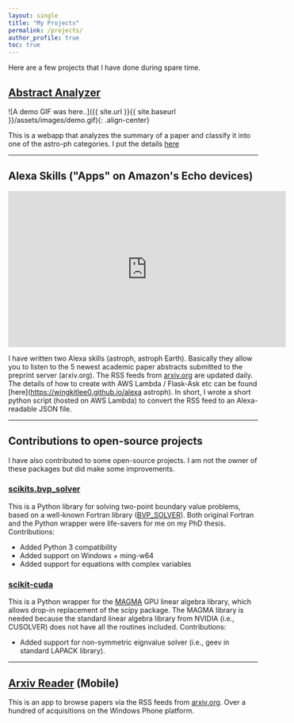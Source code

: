 ```yaml
---
layout: single
title: "My Projects"
permalink: /projects/
author_profile: true
toc: true
---
```


Here are a few projects that I have done during spare time.

## [Abstract Analyzer](https://azj31tvvek.execute-api.us-east-1.amazonaws.com/dev/)

![A demo GIF was here..]({{ site.url }}{{ site.baseurl }}/assets/images/demo.gif){: .align-center}

This is a webapp that analyzes the summary of a paper and classify it into one of the astro-ph categories. I put the details [here](machinelearning.md)

---

## Alexa Skills ("Apps" on Amazon's Echo devices)

<iframe width="560" height="315" src="https://www.youtube.com/embed/PIdKXqN1x54" frameborder="0" allow="accelerometer; autoplay; encrypted-media; gyroscope; picture-in-picture" allowfullscreen></iframe>

I have written two Alexa skills (astroph, astroph Earth). Basically they allow you to listen to the 5 newest academic paper abstracts submitted to the preprint server (arxiv.org). The RSS feeds from [arxiv.org](arxiv.org) are updated daily. The details of how to create with AWS Lambda / Flask-Ask etc can be found [here](https://wingkitlee0.github.io/alexa astroph). In short, I wrote a short python script (hosted on AWS Lambda) to convert the RSS feed to an Alexa-readable JSON file.

---

## Contributions to open-source projects

I have also contributed to some open-source projects. I am not the owner of these packages but did make some improvements.

### [scikits.bvp_solver](https://github.com/wingkitlee0/scikits.bvp_solver)

This is a Python library for solving two-point boundary value problems, based on a well-known Fortran library ([BVP_SOLVER](http://cs.stmarys.ca/~muir/BVP_SOLVER_Webpage.shtml)). Both original Fortran and the Python wrapper were life-savers for me on my PhD thesis.
Contributions:
- Added Python 3 compatibility
- Added support on Windows + ming-w64
- Added support for equations with complex variables

### [scikit-cuda](https://scikit-cuda.readthedocs.io/en/latest/)

This is a Python wrapper for the [MAGMA](http://icl.cs.utk.edu/magma/) GPU linear algebra library, which allows drop-in replacement of the scipy package. The MAGMA library is needed because the standard linear algebra library from NVIDIA (i.e., CUSOLVER) does not have all the routines included. 
Contributions:
- Added support for non-symmetric eignvalue solver (i.e., geev in standard LAPACK library).

---

## [Arxiv Reader](https://www.microsoft.com/en-us/p/arxiv-reader/9nblggh5kb5j) (Mobile)

This is an app to browse papers via the RSS feeds from [arxiv.org](arxiv.org). Over a hundred of acquisitions on the Windows Phone platform.
